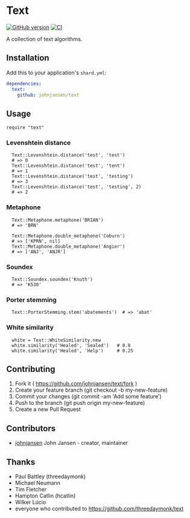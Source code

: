 # Text

[![GitHub version](https://badge.fury.io/gh/johnjansen%2Ftext.svg)](http://badge.fury.io/gh/johnjansen%2Ftext)
[![CI](https://travis-ci.org/johnjansen/text.svg?branch=master)](https://travis-ci.org/johnjansen/text)

A collection of text algorithms.

## Installation


Add this to your application's `shard.yml`:

```yaml
dependencies:
  text:
    github: johnjansen/text
```


## Usage


```crystal
require "text"
```

### Levenshtein distance
```
  Text::Levenshtein.distance('test', 'test')
  # => 0
  Text::Levenshtein.distance('test', 'tent')
  # => 1
  Text::Levenshtein.distance('test', 'testing')
  # => 3
  Text::Levenshtein.distance('test', 'testing', 2)
  # => 2
```
### Metaphone
```
  Text::Metaphone.metaphone('BRIAN')
  # => 'BRN'

  Text::Metaphone.double_metaphone('Coburn')
  # => ['KPRN', nil]
  Text::Metaphone.double_metaphone('Angier')
  # => ['ANJ', 'ANJR']
```
### Soundex
```
  Text::Soundex.soundex('Knuth')
  # => 'K530'
```
### Porter stemming
```
  Text::PorterStemming.stem('abatements')  # => 'abat'
```
### White similarity
```
  white = Text::WhiteSimilarity.new
  white.similarity('Healed', 'Sealed')   # 0.8
  white.similarity('Healed', 'Help')     # 0.25

```

## Contributing

1. Fork it ( https://github.com/johnjansen/text/fork )
2. Create your feature branch (git checkout -b my-new-feature)
3. Commit your changes (git commit -am 'Add some feature')
4. Push to the branch (git push origin my-new-feature)
5. Create a new Pull Request

## Contributors

- [johnjansen](https://github.com/johnjansen) John Jansen - creator, maintainer

## Thanks

- Paul Battley (threedaymonk)
- Michael Neumann
- Tim Fletcher
- Hampton Catlin (hcatlin)
- Wilker Lúcio
- everyone who contributed to https://github.com/threedaymonk/text

